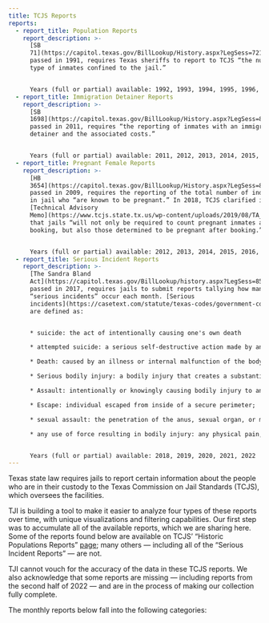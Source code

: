 ```yaml
---
title: TCJS Reports
reports:
  - report_title: Population Reports
    report_description: >-
      [SB
      71](https://capitol.texas.gov/BillLookup/History.aspx?LegSess=721&Bill=SB71),
      passed in 1991, requires Texas sheriffs to report to TCJS “the number and
      type of inmates confined to the jail.” 


      Years (full or partial) available: 1992, 1993, 1994, 1995, 1996, 1997, 1998, 1999, 2000, 2001, 2002, 2003, 2004, 2005, 2006, 2007, 2008, 2009, 2010, 2011, 2012, 2013, 2014, 2015, 2016, 2017, 2018, 2019, 2020, 2021, 2022
  - report_title: Immigration Detainer Reports
    report_description: >-
      [SB
      1698](https://capitol.texas.gov/BillLookup/History.aspx?LegSess=82R&Bill=SB1698),
      passed in 2011, requires “the reporting of inmates with an immigration
      detainer and the associated costs.” 


      Years (full or partial) available: 2011, 2012, 2013, 2014, 2015, 2016, 2017, 2018, 2019, 2020, 2021, 2022
  - report_title: Pregnant Female Reports
    report_description: >-
      [HB
      3654](https://capitol.texas.gov/BillLookup/History.aspx?LegSess=81R&Bill=HB3654),
      passed in 2009, requires the reporting of the total number of individuals
      in jail who “are known to be pregnant.” In 2018, TCJS clarified in a
      [Technical Advisory
      Memo](https://www.tcjs.state.tx.us/wp-content/uploads/2019/08/TA_Memo_-_Pregnant_Inmate_Count_update-1.pdf)
      that jails “will not only be required to count pregnant inmates at
      booking, but also those determined to be pregnant after booking.” 


      Years (full or partial) available: 2012, 2013, 2014, 2015, 2016, 2017, 2018, 2019, 2020, 2021, 2022
  - report_title: Serious Incident Reports
    report_description: >-
      [The Sandra Bland
      Act](https://capitol.texas.gov/BillLookup/history.aspx?LegSess=85R&Bill=SB1849),
      passed in 2017, requires jails to submit reports tallying how many
      “serious incidents” occur each month. [Serious
      incidents](https://casetext.com/statute/texas-codes/government-code/title-4-executive-branch/subtitle-g-corrections/chapter-511-commission-on-jail-standards/section-5110101-jail-population-reports)
      are defined as: 


      * suicide: the act of intentionally causing one's own death

      * attempted suicide: a serious self-destructive action made by an inmate which could have resulted in death. This act may have taken place when the inmate was alone and in a place where the likelihood of being discovered is minimal to none, and is rescued by accident or by some unexpected and unpredictable quirk of fate. Intention in these instances is an unequivocal desire to die;

      * Death: caused by an illness or internal malfunction of the body, by homicide, by accident or misadventure, or by an undetermined cause;

      * Serious bodily injury: a bodily injury that creates a substantial risk of death or that causes death, serious permanent disfigurement, or protracted loss or impairment of the function of any bodily member or organ;

      * Assault: intentionally or knowingly causing bodily injury to another or threatening another with imminent bodily injury;

      * Escape: individual escaped from inside of a secure perimeter;

      * sexual assault: the penetration of the anus, sexual organ, or mouth of another person by any means, without that person's consent; and

      * any use of force resulting in bodily injury: any physical pain, illness or physical impairment


      Years (full or partial) available: 2018, 2019, 2020, 2021, 2022
---
```

Texas state law requires jails to report certain information about the people who are in their custody to the Texas Commission on Jail Standards (TCJS), which oversees the facilities. 

TJI is building a tool to make it easier to analyze four types of these reports over time, with unique visualizations and filtering capabilities. Our first step was to accumulate all of the available reports, which we are sharing here. Some of the reports found below are available on TCJS’ “Historic Populations Reports” [page](https://www.tcjs.state.tx.us/historical-population-reports/); many others — including all of the “Serious Incident Reports” — are not.  

TJI cannot vouch for the accuracy of the data in these TCJS reports. We also acknowledge that some reports are missing — including reports from the second half of 2022 — and are in the process of making our collection fully complete. 

The monthly reports below fall into the following categories: